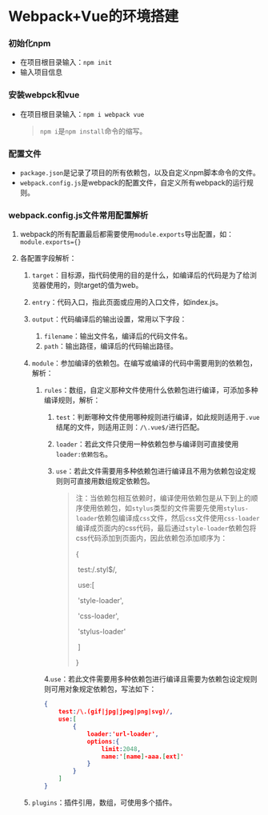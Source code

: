 # Webpack+Vue的环境搭建

### 初始化npm

- 在项目根目录输入：`npm init`
- 输入项目信息

### 安装webpck和vue

- 在项目根目录输入：`npm i webpack vue`

  > `npm i`是`npm install`命令的缩写。


### 配置文件

- `package.json`是记录了项目的所有依赖包，以及自定义npm脚本命令的文件。
- `webpack.config.js`是webpack的配置文件，自定义所有webpack的运行规则。

### webpack.config.js文件常用配置解析

1. webpack的所有配置最后都需要使用`module.exports`导出配置，如：`module.exports={}`

2. 各配置字段解析：

   1. `target`：目标源，指代码使用的目的是什么，如编译后的代码是为了给浏览器使用的，则target的值为web。

   2. `entry`：代码入口，指此页面或应用的入口文件，如index.js。

   3. `output`：代码编译后的输出设置，常用以下字段：

      1. `filename`：输出文件名，编译后的代码文件名。
      2. `path`：输出路径，编译后的代码输出路径。

   4. `module`：参加编译的依赖包。在编写或编译的代码中需要用到的依赖包，解析：

      1. `rules`：数组，自定义那种文件使用什么依赖包进行编译，可添加多种编译规则，解析：

         1. `test`：判断哪种文件使用哪种规则进行编译，如此规则适用于`.vue`结尾的文件，则适用正则：`/\.vue$/`进行匹配。

         2. `loader`：若此文件只使用一种依赖包参与编译则可直接使用`loader:依赖包名`。

         3. `use`：若此文件需要用多种依赖包进行编译且不用为依赖包设定规则则可直接用数组规定依赖包。

            > 注：当依赖包相互依赖时，编译使用依赖包是从下到上的顺序使用依赖包，如`stylus`类型的文件需要先使用`stylus-loader`依赖包编译成`css`文件，然后`css`文件使用`css-loader`编译成页面内的css代码，最后通过`style-loader`依赖包将css代码添加到页面内，因此依赖包添加顺序为：
            >
            > {
            >
            > ​	test:/\.styl$/,
            >
            > ​	use:[
            >
            > ​		'style-loader',
            >
            > ​          	'css-loader',
            >
            > ​          	'stylus-loader'
            >
            > ​	]
            >
            > }

         4.`use`：若此文件需要用多种依赖包进行编译且需要为依赖包设定规则则可用对象规定依赖包，写法如下：

         ```json
         {
             test:/\.(gif|jpg|jpeg|png|svg)/,
             use:[
                 {
                     loader:'url-loader',
                     options:{
                         limit:2048,
                         name:'[name]-aaa.[ext]'
                     }
                 }
             ]
         }
         ```

   5.  `plugins`：插件引用，数组，可使用多个插件。
